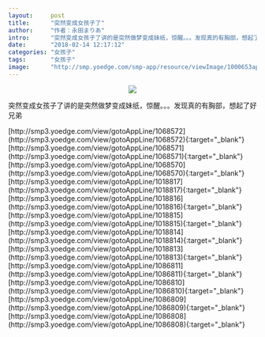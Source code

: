 ```yaml
---
layout:     post
title:      "突然变成女孩子了"
author:     "作者：永田まりあ"
intro:      "突然变成女孩子了讲的是突然做梦变成妹纸，惊醒。。。发现真的有胸部，想起了好兄弟"
date:       "2018-02-14 12:17:12"
categories: "女孩子"
tags:       "女孩子"
image:      "http://smp.yoedge.com/smp-app/resource/viewImage/1000653appline.png"
---
```

<div style="text-align: center">
<p><img src="http://smp.yoedge.com/smp-app/resource/viewImage/1000653appline.png"/></p>
</div>
<p class="post-meta">
<span>突然变成女孩子了讲的是突然做梦变成妹纸，惊醒。。。发现真的有胸部，想起了好兄弟</span>
</p>
[http://smp3.yoedge.com/view/gotoAppLine/1068572](http://smp3.yoedge.com/view/gotoAppLine/1068572){:target="_blank"}
[http://smp3.yoedge.com/view/gotoAppLine/1068571](http://smp3.yoedge.com/view/gotoAppLine/1068571){:target="_blank"}
[http://smp3.yoedge.com/view/gotoAppLine/1068570](http://smp3.yoedge.com/view/gotoAppLine/1068570){:target="_blank"}
[http://smp3.yoedge.com/view/gotoAppLine/1018817](http://smp3.yoedge.com/view/gotoAppLine/1018817){:target="_blank"}
[http://smp3.yoedge.com/view/gotoAppLine/1018816](http://smp3.yoedge.com/view/gotoAppLine/1018816){:target="_blank"}
[http://smp3.yoedge.com/view/gotoAppLine/1018815](http://smp3.yoedge.com/view/gotoAppLine/1018815){:target="_blank"}
[http://smp3.yoedge.com/view/gotoAppLine/1018814](http://smp3.yoedge.com/view/gotoAppLine/1018814){:target="_blank"}
[http://smp3.yoedge.com/view/gotoAppLine/1018813](http://smp3.yoedge.com/view/gotoAppLine/1018813){:target="_blank"}
[http://smp3.yoedge.com/view/gotoAppLine/1086811](http://smp3.yoedge.com/view/gotoAppLine/1086811){:target="_blank"}
[http://smp3.yoedge.com/view/gotoAppLine/1086810](http://smp3.yoedge.com/view/gotoAppLine/1086810){:target="_blank"}
[http://smp3.yoedge.com/view/gotoAppLine/1086809](http://smp3.yoedge.com/view/gotoAppLine/1086809){:target="_blank"}
[http://smp3.yoedge.com/view/gotoAppLine/1086808](http://smp3.yoedge.com/view/gotoAppLine/1086808){:target="_blank"}


